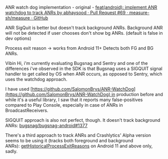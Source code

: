 
ANR watch dog implementation - original - [feat(android): implement ANR watchdog to track ANRs by abhaysood · Pull Request #69 · measure-sh/measure · GitHub](https://github.com/measure-sh/measure/pull/69)

ANR SigQuit is better but doesn't track background ANRs. 
Background ANR will not be detected if user chooses don't show bg ANRs. (default is false in dev options)

Process exit reason -> works from Android 11+ 
Detects both FG and BG ANRs. 



Vibin
Hi, i'm currently evaluating Bugsnag and Sentry and one of the differences i've observed in the SDK is that Bugsnag uses a SIGQUIT signal handler to get called by OS when ANR occurs, as opposed to Sentry, which uses the watchdog approach.

I have used [https://github.com/SalomonBrys/ANR-WatchDog](https://github.com/SalomonBrys/ANR-WatchDog) in production before and while it's a useful library, I saw that it reports many false-positives compared to Play Console, especially in case of ANRs in BroadcastReceivers.

SIGQUIT approach is also not perfect, though. It doesn't track background ANRs: [bugsnag/bugsnag-android#1377](https://github.com/bugsnag/bugsnag-android/issues/1377)

There's a third approach to track ANRs and Crashlytics' Alpha version seems to be using it (tracks both foreground and background ANRs): [getHistoricalProcessExitReasons](https://developer.android.com/reference/kotlin/android/app/ActivityManager#gethistoricalprocessexitreasons) on Android 11 and above only, sadly.
